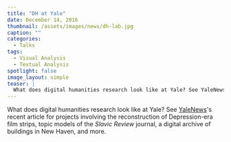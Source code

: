 ```yaml
---
title: "DH at Yale"
date: December 14, 2016
thumbnail: /assets/images/news/dh-lab.jpg
caption: ""
categories: 
  - Talks
tags:
  - Visual Analysis
  - Textual Analysis
spotlight: false 
image_layout: simple
teaser: |
  What does digital humanities research look like at Yale? See YaleNews's recent article for projects involving the reconstruction of Depression-era film strips, topic models of the Slavic Review...
---
```


What does digital humanities research look like at Yale? See [YaleNews](http://news.yale.edu/2016/12/12/space-share-ideas-and-experiment-digital-humanities)'s recent article for projects involving the reconstruction of Depression-era film strips, topic models of the *Slavic Review* journal, a digital archive of buildings in New Haven, and more.